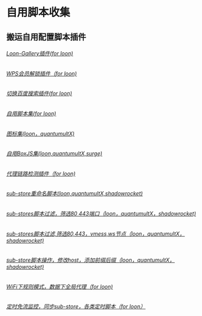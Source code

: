 # 自用脚本收集  
## 搬运自用配置脚本插件
###### [Loon-Gallery插件(for loon)](https://raw.githubusercontent.com/Peng-YM/Loon-Gallery/master/loon-gallery.plugin)
###### [WPS会员解锁插件（for loon)](https://raw.githubusercontent.com/deezertidal/private/main/WPS.plugin)
###### [切换百度搜索插件(for loon)](https://raw.githubusercontent.com/deezertidal/private/main/B-Search.plugin)
###### [自用脚本集(for loon)](https://raw.githubusercontent.com/deezertidal/private/main/scripts_collection.js)
###### [图标集(loon，quantumultX)](https://raw.githubusercontent.com/deezertidal/private/main/icons.json)
###### [自用BoxJS集(loon,quantumultX,surge)](https://raw.githubusercontent.com/deezertidal/private/main/Boxjs.json)
###### [代理链路检测插件（for loon)](https://raw.githubusercontent.com/deezertidal/private/main/NodeLinkCheck.plugin)   
###### [sub-store重命名脚本(loon,quantumultX,shadowrocket)](https://raw.githubusercontent.com/futurkk/Potato/main/Rename/rename.js#input=zh&output=zh&airport=你需要的机场名)
###### [sub-stores脚本过滤，筛选80 443端口（loon，quantumultX，shadowrocket)](https://raw.githubusercontent.com/deezertidal/private/main/port-filter.js)
###### [sub-stores脚本过滤,筛选80,443，vmess,ws节点（loon，quantumultX，shadowrocket)](https://raw.githubusercontent.com/deezertidal/private/main/nodes-filter.js) 
###### [sub-store脚本操作，修改host，添加前缀后缀（loon，quantumultX，shadowrocket)](https://raw.githubusercontent.com/deezertidal/private/main/vmess-host.js)
###### [WiFi下规则模式，数据下全局代理（for loon)](https://raw.githubusercontent.com/deezertidal/private/main/Running-Mode.plugin)
###### [定时免流监控，同步sub-store，各类定时脚本（for loon）](https://raw.githubusercontent.com/deezertidal/private/main/cron-sub.js) 
